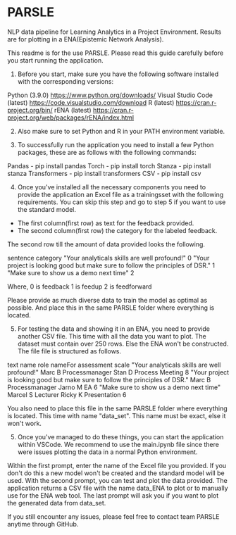 # PARSLE
NLP data pipeline for Learning Analytics in a Project Environment. Results are for plotting in a ENA(Epistemic Network Analysis).

This readme is for the use PARSLE. Please read this guide carefully before you start running the application.

1. Before you start, make sure you have the following software installed with the corresponding versions:

Python (3.9.0) https://www.python.org/downloads/ 
Visual Studio Code (latest) https://code.visualstudio.com/download
R (latest) https://cran.r-project.org/bin/
rENA (latest) https://cran.r-project.org/web/packages/rENA/index.html

2. Also make sure to set Python and R in your PATH environment variable.

3. To successfully run the application you need to install a few Python packages, these are as follows with the following commands:

Pandas - pip install pandas
Torch - pip install torch
Stanza - pip install stanza
Transformers - pip install transformers
CSV - pip install csv

4. Once you've installed all the necessary components you need to provide the application an Excel file as a trainingsset with the following requirements. You can skip this step and go to step 5 if you want to use the standard model.

- The first column(first row) as text for the feedback provided.
- The second column(first row) the category for the labeled feedback.

The second row till the amount of data provided looks the following.

sentence                                                                      category
"Your analyticals skills are well profound!"                                  0
"Your project is looking good but make sure to follow the principles of DSR."	1
"Make sure to show us a demo next time"						                            2

Where,
0 is feedback
1 is feedup
2 is feedforward

Please provide as much diverse data to train the model as optimal as possible. And place this in the same PARSLE folder where everything is located.

5. For testing the data and showing it in an ENA, you need to provide another CSV file. This time with all the data you want to plot. 
The dataset must contain over 250 rows. Else the ENA won't be constructed. The file file is structured as follows.

text name role nameFor assessment scale
"Your analyticals skills are well profound!"					                        Marc B		Processmanager	Stan D		Process Meeting		8
"Your project is looking good but make sure to follow the principles of DSR."	Marc B		Processmanager	Jarno M		EA			          6
"Make sure to show us a demo next time"						                            Marcel S	Lecturer	      Ricky K		Presentation		  6

You also need to place this file in the same PARSLE folder where everything is located. This time with name "data_set". This name must be exact, else it won't work.

5. Once you've managed to do these things, you can start the application within VSCode. We recommend to use the main.ipynb file since there were issues plotting the data in a normal Python environment. 

Within the first prompt, enter the name of the Excel file you provided.
If you don't do this a new model won't be created and the standard model will be used.
With the second prompt, you can test and plot the data provided. 
The application returns a CSV file with the name data_ENA to plot or to manually use for the ENA web tool.
The last prompt will ask you if you want to plot the generated data from data_set.

If you still encounter any issues, please feel free to contact team PARSLE anytime through GitHub.
